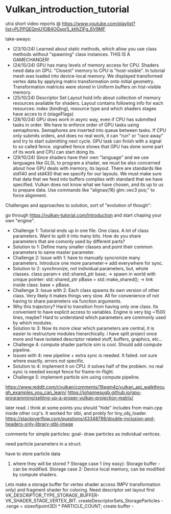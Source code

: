 # Vulkan_introduction_tutorial

utra short video reports @
https://www.youtube.com/playlist?list=PLPPQEQmU1OB4OGspr5_ktihZlFg_6V9MF

take-aways:
* (23/10/24) Learned about static methods, which allow you use class methods without "spawning" class instances. THIS IS A GAMECHANGER!
* (24/10/24) GPU has many levels of memory access for CPU. Shaders need data on GPU. "Closest" memory to CPU is "host-visible". In tutorial mesh was loaded into device-local memory. We displayed transformed vertex data by applying matrix transformation onto initial geometry. Transformation matrices were stored in Uniform buffers on hist-visible memory.
* (25/10/24) Descriptor Set Layout hold info about collection of memory resources available for shaders. Layout contains following info for each resources: index (binding), resource type and which shaders stages have acces to it (stageFlags)
* (28/10/24) GPU does work in async way, even if CPU has submitted tasks in order. We have to enforce order of GPU tasks using semaphores. Semaphores are inserted into queue between tasks. If CPU only submits orders, and does no real work, it can "run" or "race away" and try to start submitting next cycle. GPU task can finish with a signal to so called fence. signalled fence shows that GPU has done some part of its work and CPU can start doing its.
* (29/10/24) Since shaders have their own "language" and we use languages like GLSL to program a shader, we must be also concerned about how GPU deals with memory, its layout. There are standards like std140 and std430 that we specify for our layouts. We must make sure that data that we feed into buffers complies with standard that we have specified. Vulkan does not know what we have chosen, and its up to us to prepare data. Use commands like "alignas(16) glm::vec3 pos;" to force alignment.

Challenges and approaches to solution, sort of "evolution of though":

go through https://vulkan-tutorial.com/Introduction and start chaping your own "engine".

*   Challenge 1: Tutorial ends up in one file. One class. A lot of class parameters. Want to split it into many bits. How do you share parameters that are comonly used by different parts?
*   Solution to 1: Define many smaller classes and point their common parameters to same master parameter.
*   Challenge 2: Issue with 1: have to manually syncronize many parameters. Introduce one more parameter-> add everywhere for sync.
*   Solution to 2: synchronize, not individual parameters, but, whole classes.
    class param-> std::shared_ptr<BaseEnvironment> base; -> spawn in world with unique pointer: std::shared_ptr<BaseEnvironment> pBase = std::make_shared<BaseEnvironment>(); -> link inside class: base = pBase.
*   Challenge 3: Issue with 2: Each class spawns its own version of other class. Very likely it makes things very slow. All for convenience of not having to share parameters via function arguments.
*   Why this trajectory? Hard to transition from having only one class. Its convenient to have explicit access to variables. Engine is very big ~1500 lines, maybe? Hard to understand which parameters are commonly used by which modules.
*   Solution to 3: Now its more clear which parameters are central, it is easier to restructure modules hierarchically. 
    i have split project once more and have isolated descriptor related stuff, buffers, graphics, etc...
*   Challenge 4: compute shader particle sim is cool. Should add compute pipeline.
*   Issues with 4: new pipeline + extra sync is needed. It failed. not sure where exactly. errors not specific.
*   Solution to 4: implement it on CPU. it solves half of the problem. no real sync is needed except fence for frame-in-flight.
*   Challenge 5: implement particle sim using compute pipeline. 


https://www.reddit.com/r/vulkan/comments/19agm4z/vulkan_api_walkthrough_examples_you_can_learn/
https://johannesugb.github.io/gpu-programming/setting-up-a-proper-vulkan-projection-matrix/

later read. i think at some points you should "hide" includes from main.cpp inside other ccp's.
It worked for stbi, and probly for tiny_obj_loader.
https://stackoverflow.com/questions/43348798/double-inclusion-and-headers-only-library-stbi-image


comments for simple particles:
goal- draw particles as individual vertices.

need particle parameters in a struct.

have to store particle data

1) where they will be stored ? 
Storage case 1 (my easy):
Storage buffer - can be modified.
Storage case 2:
Device local memory, can be modified by compute shaders.

Lets make a storage buffer for vertex shader access (MPV transformation only) and fragment shader for coloring.
Need descriptor set layout first VK_DESCRIPTOR_TYPE_STORAGE_BUFFER-VK_SHADER_STAGE_VERTEX_BIT.
createDescriptorSets_StorageParticles - .range = sizeof(point3D) * PARTICLE_COUNT;
create buffer - 

